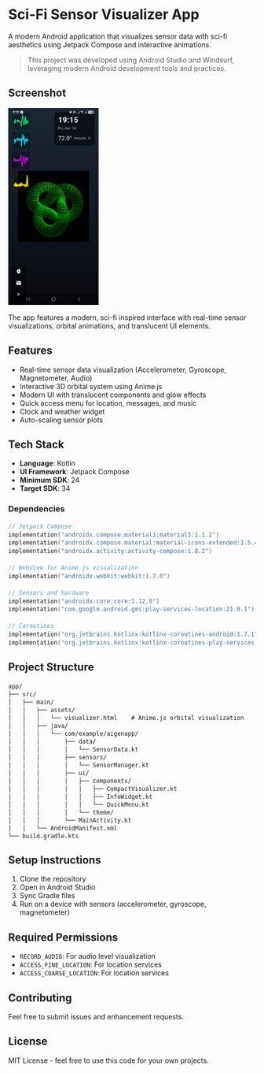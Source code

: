 # Sci-Fi Sensor Visualizer App

A modern Android application that visualizes sensor data with sci-fi aesthetics using Jetpack Compose and interactive animations.

> This project was developed using Android Studio and Windsurf, leveraging modern Android development tools and practices.

## Screenshot

<img src="img/app_visual.jpg" alt="App Screenshot" style="height: 400px;">

The app features a modern, sci-fi inspired interface with real-time sensor visualizations, orbital animations, and translucent UI elements.

## Features

- Real-time sensor data visualization (Accelerometer, Gyroscope, Magnetometer, Audio)
- Interactive 3D orbital system using Anime.js
- Modern UI with translucent components and glow effects
- Quick access menu for location, messages, and music
- Clock and weather widget
- Auto-scaling sensor plots

## Tech Stack

- **Language**: Kotlin
- **UI Framework**: Jetpack Compose
- **Minimum SDK**: 24
- **Target SDK**: 34

### Dependencies

```kotlin
// Jetpack Compose
implementation("androidx.compose.material3:material3:1.1.2")
implementation("androidx.compose.material:material-icons-extended:1.5.4")
implementation("androidx.activity:activity-compose:1.8.2")

// WebView for Anime.js visualization
implementation("androidx.webkit:webkit:1.7.0")

// Sensors and hardware
implementation("androidx.core:core:1.12.0")
implementation("com.google.android.gms:play-services-location:21.0.1")

// Coroutines
implementation("org.jetbrains.kotlinx:kotlinx-coroutines-android:1.7.1")
implementation("org.jetbrains.kotlinx:kotlinx-coroutines-play-services:1.7.1")
```

## Project Structure

```
app/
├── src/
│   ├── main/
│   │   ├── assets/
│   │   │   └── visualizer.html    # Anime.js orbital visualization
│   │   ├── java/
│   │   │   └── com/example/aigenapp/
│   │   │       ├── data/
│   │   │       │   └── SensorData.kt
│   │   │       ├── sensors/
│   │   │       │   └── SensorManager.kt
│   │   │       ├── ui/
│   │   │       │   ├── components/
│   │   │       │   │   ├── CompactVisualizer.kt
│   │   │       │   │   ├── InfoWidget.kt
│   │   │       │   │   └── QuickMenu.kt
│   │   │       │   └── theme/
│   │   │       └── MainActivity.kt
│   │   └── AndroidManifest.xml
└── build.gradle.kts
```

## Setup Instructions

1. Clone the repository
2. Open in Android Studio
3. Sync Gradle files
4. Run on a device with sensors (accelerometer, gyroscope, magnetometer)

## Required Permissions

- `RECORD_AUDIO`: For audio level visualization
- `ACCESS_FINE_LOCATION`: For location services
- `ACCESS_COARSE_LOCATION`: For location services

## Contributing

Feel free to submit issues and enhancement requests.

## License

MIT License - feel free to use this code for your own projects.
